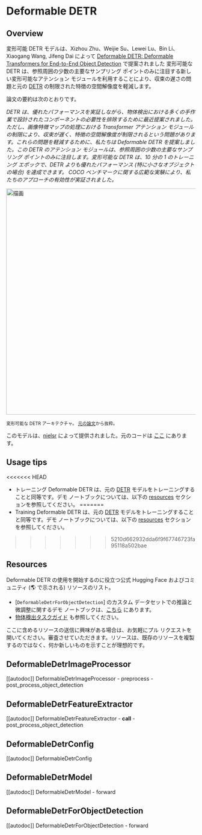 <!--Copyright 2022 The HuggingFace Team. All rights reserved.

Licensed under the Apache License, Version 2.0 (the "License"); you may not use this file except in compliance with
the License. You may obtain a copy of the License at

http://www.apache.org/licenses/LICENSE-2.0

Unless required by applicable law or agreed to in writing, software distributed under the License is distributed on
an "AS IS" BASIS, WITHOUT WARRANTIES OR CONDITIONS OF ANY KIND, either express or implied. See the License for the
specific language governing permissions and limitations under the License.

⚠️ Note that this file is in Markdown but contain specific syntax for our doc-builder (similar to MDX) that may not be
rendered properly in your Markdown viewer.

-->

# Deformable DETR

## Overview

変形可能 DETR モデルは、Xizhou Zhu、Weijie Su、Lewei Lu、Bin Li、Xiaogang Wang, Jifeng Dai によって [Deformable DETR: Deformable Transformers for End-to-End Object Detection](https://arxiv.org/abs/2010.04159) で提案されました
変形可能な DETR は、参照周囲の少数の主要なサンプリング ポイントのみに注目する新しい変形可能なアテンション モジュールを利用することにより、収束の遅さの問題と元の [DETR](detr) の制限された特徴の空間解像度を軽減します。

論文の要約は次のとおりです。

*DETR は、優れたパフォーマンスを実証しながら、物体検出における多くの手作業で設計されたコンポーネントの必要性を排除するために最近提案されました。ただし、画像特徴マップの処理における Transformer アテンション モジュールの制限により、収束が遅く、特徴の空間解像度が制限されるという問題があります。これらの問題を軽減するために、私たちは Deformable DETR を提案しました。この DETR のアテンション モジュールは、参照周囲の少数の主要なサンプリング ポイントのみに注目します。変形可能な DETR は、10 分の 1 のトレーニング エポックで、DETR よりも優れたパフォーマンス (特に小さなオブジェクトの場合) を達成できます。 COCO ベンチマークに関する広範な実験により、私たちのアプローチの有効性が実証されました。*

<img src="https://huggingface.co/datasets/huggingface/documentation-images/resolve/main/deformable_detr_architecture.png"
alt="描画" width="600"/>

<small> 変形可能な DETR アーキテクチャ。 <a href="https://arxiv.org/abs/2010.04159">元の論文</a>から抜粋。</small>

このモデルは、[nielsr](https://huggingface.co/nielsr) によって提供されました。元のコードは [ここ](https://github.com/fundamentalvision/Deformable-DETR) にあります。

## Usage tips


<<<<<<< HEAD
 - トレーニング Deformable DETR は、元の [DETR](detr) モデルをトレーニングすることと同等です。デモ ノートブックについては、以下の [resources](#resources) セクションを参照してください。
=======
 - Training Deformable DETR は、元の [DETR](detr) モデルをトレーニングすることと同等です。デモ ノートブックについては、以下の [resources](#resources) セクションを参照してください。
>>>>>>> 5210d662932dda6f9f67746723fa95118a502bae

## Resources

Deformable DETR の使用を開始するのに役立つ公式 Hugging Face およびコミュニティ (🌎 で示される) リソースのリスト。

<PipelineTag pipeline="object-detection"/>

- [`DeformableDetrForObjectDetection`] のカスタム データセットでの推論と微調整に関するデモ ノートブックは、[こちら](https://github.com/NielsRogge/Transformers-Tutorials/tree/master/Deformable-DETR) にあります。
- [物体検出タスクガイド](../tasks/object_detection) も参照してください。

ここに含めるリソースの送信に興味がある場合は、お気軽にプル リクエストを開いてください。審査させていただきます。リソースは、既存のリソースを複製するのではなく、何か新しいものを示すことが理想的です。

## DeformableDetrImageProcessor

[[autodoc]] DeformableDetrImageProcessor
    - preprocess
    - post_process_object_detection

## DeformableDetrFeatureExtractor

[[autodoc]] DeformableDetrFeatureExtractor
    - __call__
    - post_process_object_detection

## DeformableDetrConfig

[[autodoc]] DeformableDetrConfig

## DeformableDetrModel

[[autodoc]] DeformableDetrModel
    - forward

## DeformableDetrForObjectDetection

[[autodoc]] DeformableDetrForObjectDetection
    - forward
